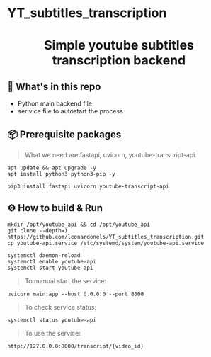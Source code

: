 # YT_subtitles_transcription

<div align="center">
    <h1>Simple youtube subtitles transcription backend</h1>
</div>

## :open_file_folder: What's in this repo

* Python main backend file
* serivice file to autostart the process

## :package: Prerequisite packages
> What we need are fastapi, uvicorn, youtube-transcript-api.

```commandline
apt update && apt upgrade -y
apt install python3 python3-pip -y

pip3 install fastapi uvicorn youtube-transcript-api
```
## :gear: How to build & Run
```commandline
mkdir /opt/youtube_api && cd /opt/youtube_api
git clone --depth=1 https://github.com/leonardonels/YT_subtitles_transcription.git
cp youtube-api.service /etc/systemd/system/youtube-api.service

systemctl daemon-reload
systemctl enable youtube-api
systemctl start youtube-api
```
> To manual start the service:
```commandline
uvicorn main:app --host 0.0.0.0 --port 8000
```
> To check service status:
```commandline
systemctl status youtube-api
```
> To use the service:
```commandline
http://127.0.0.0:8000/transcript/{video_id}
```
